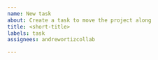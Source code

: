 ```yaml
---
name: New task
about: Create a task to move the project along
title: <short-title>
labels: task
assignees: andrewortizcollab

---
```


